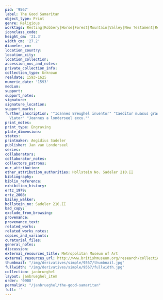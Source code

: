```yaml
---
pid: '9567'
label: The Good Samaritan
object_type: Print
genre: Religious
worktags: Resting|Robbery|Horse|Forest|Mountain|Valley|New Testament|Road
iconclass_code:
height_cm: '21.3'
width_cm: '27.2'
diameter_cm:
location_country:
location_city:
location_collection:
accession_nos_and_notes:
private_collection_info:
collection_type: Unknown
realdate: 1593-1625
numeric_date: '1593'
medium:
support:
support_notes:
signature:
signature_location:
support_marks:
further_inscription: '"Ioannes Breughel inuentor" "Caeditur muasus grassante latrone
  Viator" "Joannes a londerseel excu."'
print_notes:
print_type: Engraving
plate_dimensions:
states:
printmaker: Aegidius Sadeler
publisher: Jan van Londerseel
series:
collaborators:
collaborator_notes:
collectors_patrons:
our_attribution:
other_attribution_authorities: Hollstein No. Sadeler 210.II
bibliography:
biblio_reference:
exhibition_history:
ertz_1979:
ertz_2008:
bailey_walker:
hollstein_no: Sadeler 210.II
bad_copy:
exclude_from_browsing:
provenance:
provenance_text:
related_works:
related_works_notes:
copies_and_variants:
curatorial_files:
general_notes:
discussion:
external_resources_title: Metropolitan Museum of Art
external_resources_url: http://www.britishmuseum.org/research/collection_online/collection_object_details.aspx
thumbnail: "/img/derivatives/simple/9567/thumbnail.jpg"
fullwidth: "/img/derivatives/simple/9567/fullwidth.jpg"
collection: janbrueghel
layout: janbrueghel_item
order: '0908'
permalink: "/janbrueghel/the-good-samaritan"
full: ''
---
```

